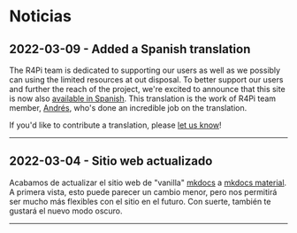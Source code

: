 # Noticias

## 2022-03-09 - Added a Spanish translation

The R4Pi team is dedicated to supporting our users as well as we possibly can
using the limited resources at out disposal.
To better support our users and further the reach of the project,
we're excited to announce that this site is now also [available in Spanish](/es/).
This translation is the work of R4Pi team member,
[Andrés](https://mastodon.social/@andresrcs), who's done an incredible job on
the translation.

If you'd like to contribute a translation, please
[let us know](https://github.com/r4pi/r4pi.org/issues/new)!

---

## 2022-03-04 - Sitio web actualizado

Acabamos de actualizar el sitio web de "vanilla" [mkdocs](https://www.mkdocs.org/)
a [mkdocs material](https://squidfunk.github.io/mkdocs-material/).
A primera vista, esto puede parecer un cambio menor, pero nos permitirá ser
mucho más flexibles con el sitio en el futuro. Con suerte, también te gustará
el nuevo modo oscuro.

---

